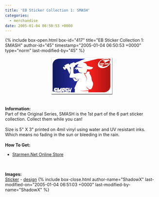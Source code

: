 ```yaml
---
title: 'EB Sticker Collection 1: SMASH'
categories:
  - merchandise
date: 2005-01-04 06:50:53 +0000
---
```

{% include box-open.html box-id="417" title="EB Sticker Collection 1: SMASH" author-id="45" timestamp="2005-01-04 06:50:53 +0000" type="norm" last-modified-by="45" %}
	<center>
	<img src="/merchandise/images/smn_ebsc1sa_title.jpg" border="0" alt="EB Sticker Collection 1: SMASH" />
	</center>
	<br /><br />
	<b>Information:</b>
	<br />
	Part of the Original Series, SMASH is the 1st part of the 6 part sticker collection. 
	Collect them while you can! 
	<br /><br />
	Size is 5" X 3" printed on 4mil vinyl using water and UV resistant inks. Which means 
	no fading in the sun or bleeding in the rain.
	<br /><br />
	<b>How To Get:</b>
	<br />
	<ul>
	<li><a href="http://www.cafeshops.com/starmen.7693627">Starmen.Net Online Store</a></li>
	</ul>
	<br /><br />
	<b>Images:</b>
	<br />
	<a href="/merchandise/images/smn_ebsc1sa_sticker.jpg">Sticker</a> - <a href="/merchandise/images/smn_ebsc1sa_design.jpg">design</a>
{% include box-close.html author-name="ShadowX" last-modified-on="2005-01-04 06:51:03 +0000" last-modified-by-name="ShadowX" %}

